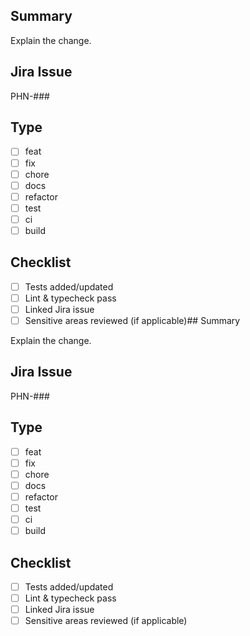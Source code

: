## Summary

Explain the change.

## Jira Issue
PHN-###

## Type
- [ ] feat
- [ ] fix
- [ ] chore
- [ ] docs
- [ ] refactor
- [ ] test
- [ ] ci
- [ ] build

## Checklist
- [ ] Tests added/updated
- [ ] Lint & typecheck pass
- [ ] Linked Jira issue
- [ ] Sensitive areas reviewed (if applicable)## Summary

Explain the change.

## Jira Issue

PHN-###

## Type
- [ ] feat
- [ ] fix
- [ ] chore
- [ ] docs
- [ ] refactor
- [ ] test
- [ ] ci
- [ ] build

## Checklist
- [ ] Tests added/updated
- [ ] Lint & typecheck pass
- [ ] Linked Jira issue
- [ ] Sensitive areas reviewed (if applicable)
